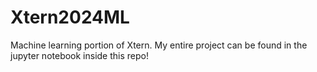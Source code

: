 # Xtern2024ML
Machine learning portion of Xtern.
My entire project can be found in the jupyter notebook inside this repo!
